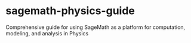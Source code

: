 # sagemath-physics-guide
Comprehensive guide for using SageMath as a platform for computation, modeling, and analysis in Physics
